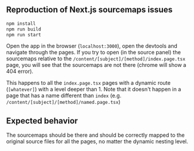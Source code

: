 ## Reproduction of Next.js sourcemaps issues

```bash
npm install
npm run build
npm run start
```

Open the app in the browser (`localhost:3000`), open the devtools and navigate through the pages.
If you try to open (in the source panel) the sourcemaps relative to the `/content/[subject]/[method]/index.page.tsx` page, you will see that the sourcemaps are not there (chrome will show a 404 error).

This happens to all the `index.page.tsx` pages with a dynamic route (`[whatever]`) with a level deeper than 1.
Note that it doesn't happen in a page that has a name different than `index` (e.g. `/content/[subject]/[method]/named.page.tsx`)

## Expected behavior

The sourcemaps should be there and should be correctly mapped to the original source files for all the pages, no matter the dynamic nesting level.
